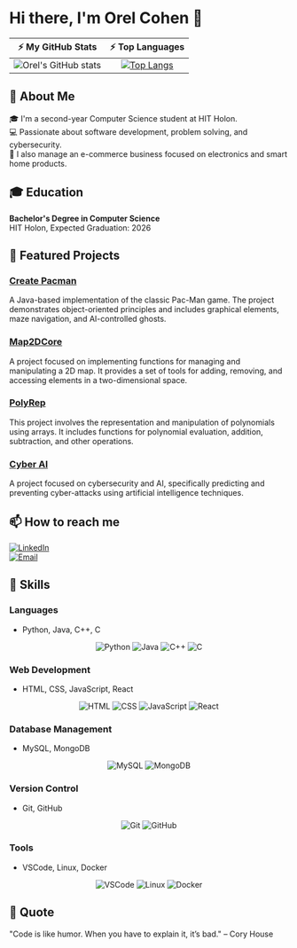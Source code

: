 # Hi there, I'm Orel Cohen 👋

| ⚡ My GitHub Stats | ⚡ Top Languages |
|:------------------:|:-------------------------:|
| ![Orel's GitHub stats](https://github-readme-stats.vercel.app/api?username=OrelCohenTech&show_icons=true&rank_icon=github&theme=merko&icon_color=4fd1c5&cache_seconds=1800) | [![Top Langs](https://github-readme-stats.vercel.app/api/top-langs/?username=OrelCohenTech&hide=jupyter%20notebook&layout=compact&langs_count=6&card_width=450&theme=merko)](https://github.com/anuraghazra/github-readme-stats&cache_seconds=1800) |

## 🚀 About Me

🎓 I'm a second-year Computer Science student at HIT Holon.  
💻 Passionate about software development, problem solving, and cybersecurity.  
🛒 I also manage an e-commerce business focused on electronics and smart home products.

## 🎓 Education

**Bachelor's Degree in Computer Science**  
HIT Holon, Expected Graduation: 2026

## 🚀 Featured Projects

### [Create Pacman](https://github.com/ORELCOHEN953/Create_Pacman)
A Java-based implementation of the classic Pac-Man game. The project demonstrates object-oriented principles and includes graphical elements, maze navigation, and AI-controlled ghosts.

### [Map2DCore](https://github.com/ORELCOHEN953/Map2DCore)
A project focused on implementing functions for managing and manipulating a 2D map. It provides a set of tools for adding, removing, and accessing elements in a two-dimensional space.

### [PolyRep](https://github.com/ORELCOHEN953/PolyRep-)
This project involves the representation and manipulation of polynomials using arrays. It includes functions for polynomial evaluation, addition, subtraction, and other operations.

### [Cyber AI](https://github.com/ORELCOHEN953/cyber_ai)
A project focused on cybersecurity and AI, specifically predicting and preventing cyber-attacks using artificial intelligence techniques.

## 📫 How to reach me

[![LinkedIn](https://img.shields.io/badge/LinkedIn-%230077B5.svg?&style=for-the-badge&logo=linkedin&logoColor=white)](https://www.linkedin.com/in/orel-cohen-expert/)  
[![Email](https://img.shields.io/badge/Email-%23D14836.svg?&style=for-the-badge&logo=gmail&logoColor=white)](mailto:orelcohen953@gmail.com)

## 🧠 Skills

### Languages
- Python, Java, C++, C  
<p align="center">
  <img src="https://skillicons.dev/icons?i=py" alt="Python" />
  <img src="https://skillicons.dev/icons?i=java" alt="Java" />
  <img src="https://skillicons.dev/icons?i=cpp" alt="C++" />
  <img src="https://skillicons.dev/icons?i=c" alt="C" />
</p>

### Web Development
- HTML, CSS, JavaScript, React  
<p align="center">
  <img src="https://skillicons.dev/icons?i=html" alt="HTML" />
  <img src="https://skillicons.dev/icons?i=css" alt="CSS" />
  <img src="https://skillicons.dev/icons?i=javascript" alt="JavaScript" />
  <img src="https://skillicons.dev/icons?i=react" alt="React" />
</p>

### Database Management
- MySQL, MongoDB  
<p align="center">
  <img src="https://skillicons.dev/icons?i=mysql" alt="MySQL" />
  <img src="https://skillicons.dev/icons?i=mongodb" alt="MongoDB" />
</p>

### Version Control
- Git, GitHub  
<p align="center">
  <img src="https://skillicons.dev/icons?i=git" alt="Git" />
  <img src="https://skillicons.dev/icons?i=github" alt="GitHub" />
</p>

### Tools
- VSCode, Linux, Docker  
<p align="center">
  <img src="https://skillicons.dev/icons?i=vscode" alt="VSCode" />
  <img src="https://skillicons.dev/icons?i=linux" alt="Linux" />
  <img src="https://skillicons.dev/icons?i=docker" alt="Docker" />
</p>

## 💬 Quote
"Code is like humor. When you have to explain it, it’s bad." – Cory House

